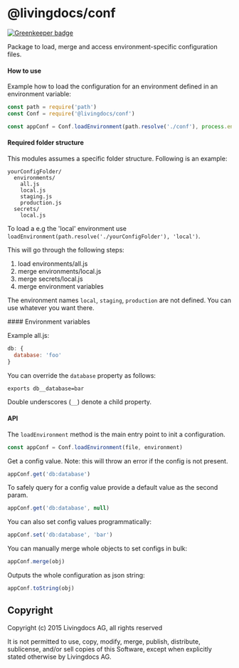 # @livingdocs/conf

[![Greenkeeper badge](https://badges.greenkeeper.io/livingdocsIO/livingdocs-conf.svg)](https://greenkeeper.io/)

Package to load, merge and access environment-specific configuration files.

#### How to use

Example how to load the configuration for an environment defined in an
environment variable:

```js
const path = require('path')
const Conf = require('@livingdocs/conf')

const appConf = Conf.loadEnvironment(path.resolve('./conf'), process.env.ENVIRONMENT)
```

#### Required folder structure

This modules assumes a specific folder structure. Following is an example:
```
yourConfigFolder/
  environments/
    all.js
    local.js
    staging.js
    production.js
  secrets/
    local.js
```

To load a e.g the 'local' environment use `loadEnvironment(path.resolve('./yourConfigFolder'), 'local')`.

This will go through the following steps:

1. load environments/all.js
2. merge environments/local.js
3. merge secrets/local.js
4. merge environment variables

The environment names `local`, `staging`, `production` are not defined. You can
use whatever you want there.


#### Environment variables

Example all.js:
```js
db: {
  database: 'foo'
}
```

You can override the `database` property as follows:
```bash
exports db__database=bar
```

Double underscores (`__`) denote a child property.


#### API

The `loadEnvironment` method is the main entry point to init a configuration.
```js
const appConf = Conf.loadEnvironment(file, environment)
```

Get a config value. Note: this will throw an error if the config is not present.
```js
appConf.get('db:database')
```

To safely query for a config value provide a default value as the second param.
```js
appConf.get('db:database', null)
```

You can also set config values programmatically:
```js
appConf.set('db:database', 'bar')
```

You can manually merge whole objects to set configs in bulk:
```js
appConf.merge(obj)
```

Outputs the whole configuration as json string:
```js
appConf.toString(obj)
```


## Copyright
Copyright (c) 2015 Livingdocs AG, all rights reserved

It is not permitted to use, copy, modify, merge, publish, distribute, sublicense, and/or sell copies of this Software, except when explicitly stated otherwise by Livingdocs AG.
